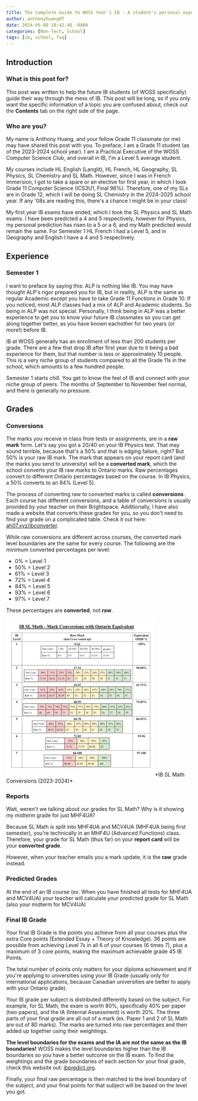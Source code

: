```yaml
---
title: The Complete Guide to WOSS Year 1 IB - A student's personal experience
author: anthonyhuang07
date: 2024-05-08 10:42:48 -0400
categories: [Non-Tech, School]
tags: [ib, school, faq]
---
```


## Introduction

### What is this post for?

This post was written to help the future IB students (of WOSS specifically) guide their way through the mess of IB. This post will be long, so if you only want the specific information of a topic you are confused about, check out the **Contents** tab on the right side of the page.

### Who are you?

My name is Anthony Huang, and your fellow Grade 11 classmate (or me) may have shared this post with you. To preface, I am a Grade 11 student (as of the 2023-2024 school year). I am a Practical Executive of the WOSS Computer Science Club, and overall in IB, I'm a Level 5 average student.

My courses include HL English (Langlit), HL French, HL Geography, SL Physics, SL Chemistry and SL Math. However, since I was in French Immersion, I got to take a spare or an elective for first year, in which I took Grade 11 Computer Science (ICS3U1, Final 96%). Therefore, one of my SLs are in Grade 12, which I will be doing SL Chemistry in the 2024-2025 school year. If any '08s are reading this, there's a chance I might be in your class!

My first year IB exams have ended, which I took the SL Physics and SL Math exams. I have been predicted a 4 and 5 respectively, however for Physics, my personal prediction has risen to a 5 or a 6, and my Math predicted would remain the same. For Semester 1 HL French I had a Level 5, and in Geography and English I have a 4 and 5 respectively.

## Experience

### Semester 1

I want to preface by saying this: ALP is nothing like IB. You may have thought ALP's rigor prepared you for IB, but in reality, ALP is the same as regular Academic except you have to take Grade 11 Functions in Grade 10. If you noticed, most ALP classes had a mix of ALP and Academic students. So being in ALP was not special. Personally, I think being in ALP was a better experience to get you to know your future IB classmates so you can get along together better, as you have known eachother for two years (or more!) before IB.

IB at WOSS generally has an enrollment of less than 200 students per grade. There are a few that drop IB after first year due to it being a bad experience for them, but that number is less or approximately 10 people. This is a very niche group of students compared to all the Grade 11s in the school, which amounts to a few hundred people.

Semester 1 starts chill. You get to know the feel of IB and connect with your niche group of peers. The months of September to November feel normal, and there is generally no pressure.

## Grades

### Conversions

The marks you receive in class from tests or assignments, are in a **raw mark** form. Let's say you got a 20/40 on your IB Physics test. That may sound terrible, because that's a 50% and that is edging failure, right? But 50% is your raw IB mark. The mark that appears on your report card (and the marks you send to university) will be a **converted mark**, which the school converts your IB raw marks to Ontario marks. Raw percentages convert to different Ontario percentages based on the course. In IB Physics, a 50% converts to an 84% (Level 5).

The process of converting raw to converted marks is called **conversions**. Each course has different conversions, and a table of conversions is usually provided by your teacher on their Brightspace. Additionally, I have also made a website that converts these grades for you, so you don't need to find your grade on a complicated table. Check it out here: [ah07.xyz/ibconverter](https://ah07.xyz/ibconverter).

While raw conversions are different across courses, the converted mark level boundaries are the same for every course. The following are the minimum converted percentages per level:
- 0% = Level 1
- 50% = Level 2
- 61% = Level 3
- 72% = Level 4
- 84% = Level 5
- 93% = Level 6
- 97% = Level 7

These percentages are **converted**, not **raw**.

<img src="/assets/img/images/2024-05-08/slmath.jpeg" width="400px">
*IB SL Math Conversions (2023-2024)*

### Reports

Wait, weren't we talking about our grades for SL Math? Why is it showing my midterm grade for just MHF4UA?

Because SL Math is split into MHF4UA and MCV4UA (MHF4UA being first semester), you're technically in an MHF4U (Advanced Functions) class. Therefore, your grade for SL Math (thus far) on your **report card** will be your **converted grade**.

However, when your teacher emails you a mark update, it is the **raw** grade instead.

### Predicted Grades

At the end of an IB course (ex. When you have finished all tests for MHF4UA and MCV4UA) your teacher will calculate your predicted grade for SL Math (also your midterm for MCV4UA)

### Final IB Grade

Your final IB Grade is the points you achieve from all your courses plus the extra Core points (Extended Essay + Theory of Knowledge). 36 points are possible from achieving Level 7s in all 6 of your courses (6 times 7), plus a maximum of 3 core points, making the maximum achievable grade 45 IB Points. 

The total number of points only matters for your diploma achievement and if you're applying to universities using your IB Grade (usually only for international applications, because Canadian universities are better to apply with your Ontario grade).

Your IB grade per subject is distributed differently based on the subject. For example, for SL Math, the exam is worth 80%, specifically 40% per paper (two papers), and the IA (Internal Assessment) is worth 20%. The three parts of your final grade are all out of a mark (ex. Paper 1 and 2 of SL Math are out of 80 marks). The marks are turned into raw percentages and then added up together using their weightings.

**The level boundaries for the exams and the IA are not the same as the IB boundaries!** WOSS makes the level boundaries higher than the IB boundaries so you have a better outcome on the IB exam. To find the weightings and the grade boundaries of each section for your final grade, check this website out: [ibpredict.org](https://ibpredict.org/subjects).

Finally, your final raw percentage is then matched to the level boundary of the subject, and your final points for that subject will be based on the level you got.

